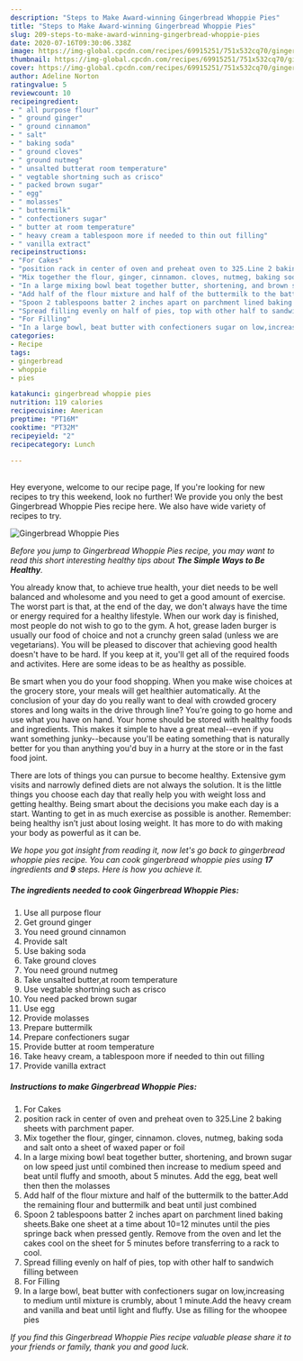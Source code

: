 ```yaml
---
description: "Steps to Make Award-winning Gingerbread Whoppie Pies"
title: "Steps to Make Award-winning Gingerbread Whoppie Pies"
slug: 209-steps-to-make-award-winning-gingerbread-whoppie-pies
date: 2020-07-16T09:30:06.338Z
image: https://img-global.cpcdn.com/recipes/69915251/751x532cq70/gingerbread-whoppie-pies-recipe-main-photo.jpg
thumbnail: https://img-global.cpcdn.com/recipes/69915251/751x532cq70/gingerbread-whoppie-pies-recipe-main-photo.jpg
cover: https://img-global.cpcdn.com/recipes/69915251/751x532cq70/gingerbread-whoppie-pies-recipe-main-photo.jpg
author: Adeline Norton
ratingvalue: 5
reviewcount: 10
recipeingredient:
- " all purpose flour"
- " ground ginger"
- " ground cinnamon"
- " salt"
- " baking soda"
- " ground cloves"
- " ground nutmeg"
- " unsalted butterat room temperature"
- " vegtable shortning such as crisco"
- " packed brown sugar"
- " egg"
- " molasses"
- " buttermilk"
- " confectioners sugar"
- " butter at room temperature"
- " heavy cream a tablespoon more if needed to thin out filling"
- " vanilla extract"
recipeinstructions:
- "For Cakes"
- "position rack in center of oven and preheat oven to 325.Line 2 baking sheets with parchment paper."
- "Mix together the flour, ginger, cinnamon. cloves, nutmeg, baking soda and salt onto a sheet of waxed paper or foil"
- "In a large mixing bowl beat together butter, shortening, and brown sugar on low speed just until combined then increase to medium speed and beat until fluffy and smooth, about 5 minutes. Add the egg, beat well then then the molasses"
- "Add half of the flour mixture and half of the buttermilk to the batter.Add the remaining flour and buttermilk and beat until just combined"
- "Spoon 2 tablespoons batter 2 inches apart on parchment lined baking sheets.Bake one sheet at a time about 10=12 minutes until the pies springe back when pressed gently. Remove from the oven and let the cakes cool on the sheet for 5 minutes before transferring to a rack to cool."
- "Spread filling evenly on half of pies, top with other half to sandwich filling between"
- "For Filling"
- "In a large bowl, beat butter with confectioners sugar on low,increasing to medium until mixture is crumbly, about 1 minute.Add the heavy cream and vanilla and beat until light and fluffy. Use as filling for the whoopee pies"
categories:
- Recipe
tags:
- gingerbread
- whoppie
- pies

katakunci: gingerbread whoppie pies 
nutrition: 119 calories
recipecuisine: American
preptime: "PT16M"
cooktime: "PT32M"
recipeyield: "2"
recipecategory: Lunch

---
```

<br>
Hey everyone, welcome to our recipe page, If you're looking for new recipes to try this weekend, look no further! We provide you only the best Gingerbread Whoppie Pies recipe here. We also have wide variety of recipes to try.
<br>


![Gingerbread Whoppie Pies](https://img-global.cpcdn.com/recipes/69915251/751x532cq70/gingerbread-whoppie-pies-recipe-main-photo.jpg)

<i>Before you jump to Gingerbread Whoppie Pies recipe, you may want to read this short interesting healthy tips about <strong>The Simple Ways to Be Healthy</strong>.</i>

You already know that, to achieve true health, your diet needs to be well balanced and wholesome and you need to get a good amount of exercise. The worst part is that, at the end of the day, we don't always have the time or energy required for a healthy lifestyle. When our work day is finished, most people do not wish to go to the gym. A hot, grease laden burger is usually our food of choice and not a crunchy green salad (unless we are vegetarians). You will be pleased to discover that achieving good health doesn't have to be hard. If you keep at it, you'll get all of the required foods and activites. Here are some ideas to be as healthy as possible.

Be smart when you do your food shopping. When you make wise choices at the grocery store, your meals will get healthier automatically. At the conclusion of your day do you really want to deal with crowded grocery stores and long waits in the drive through line? You’re going to go home and use what you have on hand. Your home should be stored with healthy foods and ingredients. This makes it simple to have a great meal--even if you want something junky--because you'll be eating something that is naturally better for you than anything you'd buy in a hurry at the store or in the fast food joint.

There are lots of things you can pursue to become healthy. Extensive gym visits and narrowly defined diets are not always the solution. It is the little things you choose each day that really help you with weight loss and getting healthy. Being smart about the decisions you make each day is a start. Wanting to get in as much exercise as possible is another. Remember: being healthy isn’t just about losing weight. It has more to do with making your body as powerful as it can be. 


<i>We hope you got insight from reading it, now let's go back to gingerbread whoppie pies recipe. You can cook gingerbread whoppie pies using <strong>17</strong> ingredients and <strong>9</strong> steps. Here is how you achieve it.
</i>

##### The ingredients needed to cook Gingerbread Whoppie Pies:

1. Use  all purpose flour
1. Get  ground ginger
1. You need  ground cinnamon
1. Provide  salt
1. Use  baking soda
1. Take  ground cloves
1. You need  ground nutmeg
1. Take  unsalted butter,at room temperature
1. Use  vegtable shortning such as crisco
1. You need  packed brown sugar
1. Use  egg
1. Provide  molasses
1. Prepare  buttermilk
1. Prepare  confectioners sugar
1. Provide  butter at room temperature
1. Take  heavy cream, a tablespoon more if needed to thin out filling
1. Provide  vanilla extract


##### Instructions to make Gingerbread Whoppie Pies:

1. For Cakes
1. position rack in center of oven and preheat oven to 325.Line 2 baking sheets with parchment paper.
1. Mix together the flour, ginger, cinnamon. cloves, nutmeg, baking soda and salt onto a sheet of waxed paper or foil
1. In a large mixing bowl beat together butter, shortening, and brown sugar on low speed just until combined then increase to medium speed and beat until fluffy and smooth, about 5 minutes. Add the egg, beat well then then the molasses
1. Add half of the flour mixture and half of the buttermilk to the batter.Add the remaining flour and buttermilk and beat until just combined
1. Spoon 2 tablespoons batter 2 inches apart on parchment lined baking sheets.Bake one sheet at a time about 10=12 minutes until the pies springe back when pressed gently. Remove from the oven and let the cakes cool on the sheet for 5 minutes before transferring to a rack to cool.
1. Spread filling evenly on half of pies, top with other half to sandwich filling between
1. For Filling
1. In a large bowl, beat butter with confectioners sugar on low,increasing to medium until mixture is crumbly, about 1 minute.Add the heavy cream and vanilla and beat until light and fluffy. Use as filling for the whoopee pies


<i>If you find this Gingerbread Whoppie Pies recipe valuable please share it to your friends or family, thank you and good luck.</i>
